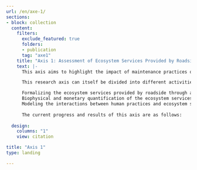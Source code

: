 ```yaml
---
url: /en/axe-1/
sections:
- block: collection
  content:
    filters:
      exclude_featured: true
      folders:
      - publication
      tag: "axe1"
    title: "Axis 1: Assessment of Ecosystem Services Provided by Roadside"
    text: |-
      This axis aims to highlight the impact of maintenance practices on the ecosystem services provided by roadside through a modeling of the cause-and-effect relationships between human practices and ecosystem services.

      This research axis can itself be divided into different activities:

      Formalizing the ecosystem services provided by roadside through a review of scientific, normative, and technical literature.
      Biophysical and monetary quantification of the ecosystem services provided by roadside.
      Modeling the interactions between human practices and ecosystem services.
    
      The current progress and results of this axis are as follows:
  
  design:
    columns: "1"
    view: citation

title: "Axis 1"
type: landing

---
```


